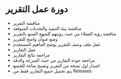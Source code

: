 # دورة عمل التقرير
+ مناقشة التقرير
+ مناقشة بيئة التنفيذ والتحديات المتوقعة
+ مناقشة رؤية العملاء من حيث رؤيتهم للمنهج المتبع بالتقرير
+ وضع عنوان واضح للتقرير
+ عمل ملف وصف للتقرير يوضح الماهيم المستخدم
+ عمل التقارير
+ مراجعة نتائج التقارير
+ مراجعة جودة التقارير من حيث السرعة والدقة
+ اصدار اول نسخة من التقرير وتصبح متاحة للجميع
+ يتم تحميل جميع التقارير فقط من  Releases
